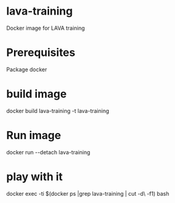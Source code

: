 # lava-training
Docker image for LAVA training

# Prerequisites
Package docker

# build image

docker build lava-training -t lava-training

# Run image
docker run --detach lava-training

# play with it
docker exec -ti $(docker ps |grep lava-training | cut -d\  -f1) bash

